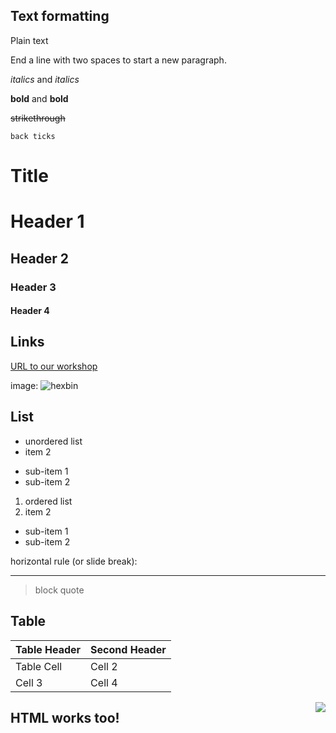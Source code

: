 ## Text formatting

Plain text

End a line with two spaces
to start a new paragraph.  

*italics* and _italics_

**bold** and __bold__

~~strikethrough~~

`back ticks`


Title
======

# Header 1

## Header 2

### Header 3

#### Header 4


## Links

[URL to our workshop](http://sched.co/FYq5)

image: ![hexbin](http://hexb.in/hexagons/rmarkdown.png)










## List

* unordered list
* item 2
 + sub-item 1
 + sub-item 2

1. ordered list
2. item 2
 + sub-item 1
 + sub-item 2

horizontal rule (or slide break):
***

> block quote



## Table

Table Header | Second Header
------------- | -------------
Table Cell | Cell 2
Cell 3 | Cell 4


<img align="right" src="http://hexb.in/hexagons/rmarkdown.png" img/>

## HTML works too!

